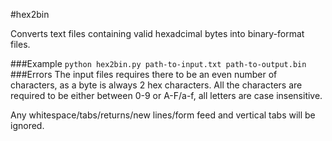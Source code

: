 
#hex2bin

Converts text files containing valid hexadcimal bytes into binary-format files.

###Example
`python hex2bin.py path-to-input.txt path-to-output.bin`
###Errors
The input files requires there to be an even number of characters, as a byte is always 2 hex characters. All the characters are required to be either between 0-9 or A-F/a-f, all letters are case insensitive. 

Any whitespace/tabs/returns/new lines/form feed and vertical tabs will be ignored. 

